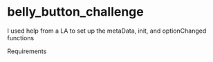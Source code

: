 # belly_button_challenge
I used help from a LA to set up the metaData, init, and optionChanged functions
 
<!-- In this assignment, you will build an interactive dashboard to explore the Belly Button Biodiversity datasetLinks to an external site., which catalogs the microbes that colonize human navels.

The dataset reveals that a small handful of microbial species (also called operational taxonomic units, or OTUs, in the study) were present in more than 70% of people, while the rest were relatively rare.

 -->

Requirements
<!-- Bar Chart (30 points)
Chart initializes without error (10 points)
Chart updates when a new sample is selected (5 points)
Chart uses Top 10 sample values as values (5 points)
Chart uses otu_ids as the labels (5 points)
Chart uses otu_labels as the tooltip (5 points) -->


<!-- Bubble Charts (40 points)
Chart initializes without error (10 points)
Chart updates when a new sample is selected (5 points)
Chart uses otu_ids for the x values (5 points)
Chart uses otu_ids for marker colors (5 points)
Chart uses sample_values for the y values (5 points)
Chart uses sample_values for the marker size (5 points)
Chart uses `otu_labels for text values (5 points) -->

<!-- MetaData>

Metadata and Deployment (30 points)
Metadata initializes without error (10 points)
Metadata updates when a new sample is selected (10 points)

App Successfully Deployed to Github Pages (10 points) -->
